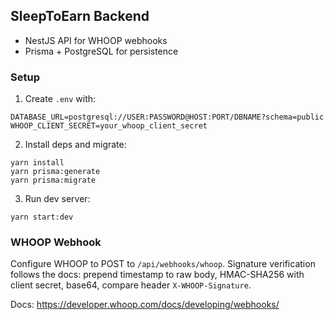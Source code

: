 ## SleepToEarn Backend

- NestJS API for WHOOP webhooks
- Prisma + PostgreSQL for persistence

### Setup

1. Create `.env` with:

```
DATABASE_URL=postgresql://USER:PASSWORD@HOST:PORT/DBNAME?schema=public
WHOOP_CLIENT_SECRET=your_whoop_client_secret
```

2. Install deps and migrate:

```
yarn install
yarn prisma:generate
yarn prisma:migrate
```

3. Run dev server:

```
yarn start:dev
```

### WHOOP Webhook

Configure WHOOP to POST to `/api/webhooks/whoop`.
Signature verification follows the docs: prepend timestamp to raw body, HMAC-SHA256 with client secret, base64, compare header `X-WHOOP-Signature`.

Docs: https://developer.whoop.com/docs/developing/webhooks/
